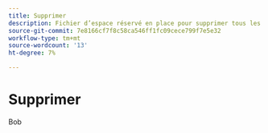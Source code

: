 ```yaml
---
title: Supprimer
description: Fichier d’espace réservé en place pour supprimer tous les articles
source-git-commit: 7e8166cf7f8c58ca546ff1fc09cece799f7e5e32
workflow-type: tm+mt
source-wordcount: '13'
ht-degree: 7%

---
```


# Supprimer

Bob